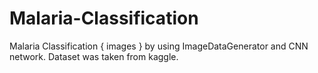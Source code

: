 # Malaria-Classification

Malaria Classification { images } by using ImageDataGenerator and CNN network. Dataset was taken from kaggle.
